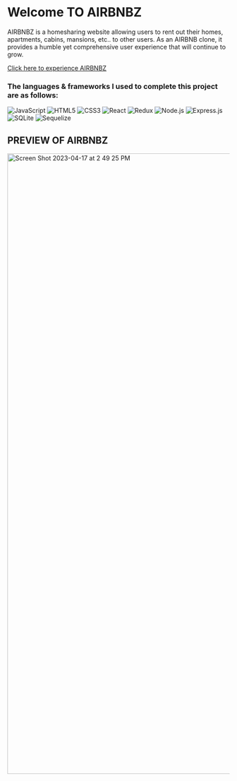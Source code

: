 # Welcome TO AIRBNBZ

AIRBNBZ is a homesharing website allowing users to rent out their homes, apartments, cabins, mansions, etc.. to other users. As an AIRBNB clone, it provides a humble yet comprehensive user experience that will continue to grow.

[Click here to experience AIRBNBZ](https://zakarias-airbnbz-project.onrender.com)

### The languages & frameworks I used to complete this project are as follows:

![JavaScript](https://img.shields.io/badge/javascript-%23323330.svg?style=for-the-badge&logo=javascript&logoColor=%23F7DF1E)
![HTML5](https://img.shields.io/badge/html5-%23E34F26.svg?style=for-the-badge&logo=html5&logoColor=white)
![CSS3](https://img.shields.io/badge/css3-%231572B6.svg?style=for-the-badge&logo=css3&logoColor=white)
![React](https://img.shields.io/badge/react-%2320232a.svg?style=for-the-badge&logo=react&logoColor=%2361DAFB)
![Redux](https://img.shields.io/badge/redux-%23593d88.svg?style=for-the-badge&logo=redux&logoColor=white)
![Node.js](https://img.shields.io/badge/node.js-6DA55F?style=for-the-badge&logo=node.js&logoColor=white)
![Express.js](https://img.shields.io/badge/express.js-%23404d59.svg?style=for-the-badge&logo=express&logoColor=%2361DAFB)
![SQLite](https://img.shields.io/badge/sqlite-%2307405e.svg?style=for-the-badge&logo=sqlite&logoColor=white)
![Sequelize](https://img.shields.io/badge/Sequelize-52B0E7?style=for-the-badge&logo=Sequelize&logoColor=white)

## PREVIEW OF AIRBNBZ
<img width="1406" alt="Screen Shot 2023-04-17 at 2 49 25 PM" src="https://user-images.githubusercontent.com/105683467/232618841-367715c1-ad16-456d-a85f-cf1a3a920e9d.png">

